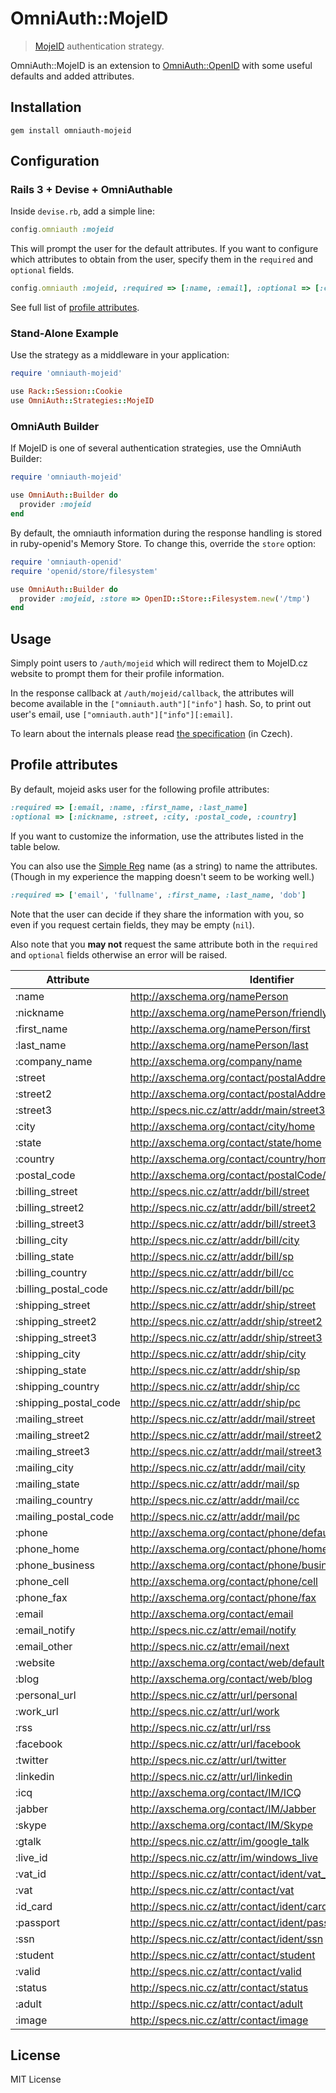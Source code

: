 # OmniAuth::MojeID 

> [MojeID](http://www.mojeid.cz) authentication strategy.

OmniAuth::MojeID is an extension to [OmniAuth::OpenID](https://github.com/intridea/omniauth-openid) with some useful defaults and added attributes.

## Installation

    gem install omniauth-mojeid

## Configuration

### Rails 3 + Devise + OmniAuthable

Inside `devise.rb`, add a simple line:

```ruby
config.omniauth :mojeid
```

This will prompt the user for the default attributes. If you want to configure which attributes to obtain from the user, specify them in the `required` and `optional` fields.

```ruby    
config.omniauth :mojeid, :required => [:name, :email], :optional => [:city]
```

See full list of [profile attributes](#profile-attributes).

### Stand-Alone Example

Use the strategy as a middleware in your application:

```ruby
require 'omniauth-mojeid'

use Rack::Session::Cookie
use OmniAuth::Strategies::MojeID
```

### OmniAuth Builder

If MojeID is one of several authentication strategies, use the OmniAuth Builder:

```ruby
require 'omniauth-mojeid'

use OmniAuth::Builder do
  provider :mojeid
end
```

By default, the omniauth information during the response handling is stored in ruby-openid's Memory Store. To change this, override the `store` option:

```ruby
require 'omniauth-openid'
require 'openid/store/filesystem'

use OmniAuth::Builder do
  provider :mojeid, :store => OpenID::Store::Filesystem.new('/tmp')
end
```

## Usage

Simply point users to `/auth/mojeid` which will redirect them to MojeID.cz website to prompt them for their profile information.

In the response callback at `/auth/mojeid/callback`, the attributes will become available in the `["omniauth.auth"]["info"]` hash. So, to print out user's email, use `["omniauth.auth"]["info"][:email]`.

To learn about the internals please read [the specification](https://www.mojeid.cz/files/mojeid/mojeid_technicky.pdf) (in Czech).


## Profile attributes

By default, mojeid asks user for the following profile attributes:

```ruby
:required => [:email, :name, :first_name, :last_name]
:optional => [:nickname, :street, :city, :postal_code, :country]
```

If you want to customize the information, use the attributes listed in the table below. 

You can also use the [Simple Reg](http://openid.net/specs/openid-simple-registration-extension-1_0.html) name (as a string) to name the attributes. (Though in my experience the mapping doesn't seem to be working well.)

```ruby
:required => ['email', 'fullname', :first_name, :last_name, 'dob']
```

Note that the user can decide if they share the information with you, so even if you request certain fields, they may be empty (`nil`).

Also note that you **may not** request the same attribute both in the `required` and `optional` fields otherwise an error will be raised.


| Attribute             | Identifier
| --------------------- | -------------------------------------------------
| :name                 | http://axschema.org/namePerson
| :nickname             | http://axschema.org/namePerson/friendly
| :first_name           | http://axschema.org/namePerson/first
| :last_name            | http://axschema.org/namePerson/last
| :company_name         | http://axschema.org/company/name
| :street               | http://axschema.org/contact/postalAddress/home
| :street2              | http://axschema.org/contact/postalAddressAdditional/home
| :street3              | http://specs.nic.cz/attr/addr/main/street3
| :city                 | http://axschema.org/contact/city/home
| :state                | http://axschema.org/contact/state/home
| :country              | http://axschema.org/contact/country/home
| :postal_code          | http://axschema.org/contact/postalCode/home
| :billing_street       | http://specs.nic.cz/attr/addr/bill/street
| :billing_street2      | http://specs.nic.cz/attr/addr/bill/street2
| :billing_street3      | http://specs.nic.cz/attr/addr/bill/street3
| :billing_city         | http://specs.nic.cz/attr/addr/bill/city
| :billing_state        | http://specs.nic.cz/attr/addr/bill/sp
| :billing_country      | http://specs.nic.cz/attr/addr/bill/cc
| :billing_postal_code  | http://specs.nic.cz/attr/addr/bill/pc
| :shipping_street      | http://specs.nic.cz/attr/addr/ship/street
| :shipping_street2     | http://specs.nic.cz/attr/addr/ship/street2
| :shipping_street3     | http://specs.nic.cz/attr/addr/ship/street3
| :shipping_city        | http://specs.nic.cz/attr/addr/ship/city
| :shipping_state       | http://specs.nic.cz/attr/addr/ship/sp
| :shipping_country     | http://specs.nic.cz/attr/addr/ship/cc
| :shipping_postal_code | http://specs.nic.cz/attr/addr/ship/pc
| :mailing_street       | http://specs.nic.cz/attr/addr/mail/street
| :mailing_street2      | http://specs.nic.cz/attr/addr/mail/street2
| :mailing_street3      | http://specs.nic.cz/attr/addr/mail/street3
| :mailing_city         | http://specs.nic.cz/attr/addr/mail/city
| :mailing_state        | http://specs.nic.cz/attr/addr/mail/sp
| :mailing_country      | http://specs.nic.cz/attr/addr/mail/cc
| :mailing_postal_code  | http://specs.nic.cz/attr/addr/mail/pc
| :phone                | http://axschema.org/contact/phone/default
| :phone_home           | http://axschema.org/contact/phone/home
| :phone_business       | http://axschema.org/contact/phone/business
| :phone_cell           | http://axschema.org/contact/phone/cell
| :phone_fax            | http://axschema.org/contact/phone/fax
| :email                | http://axschema.org/contact/email
| :email_notify         | http://specs.nic.cz/attr/email/notify
| :email_other          | http://specs.nic.cz/attr/email/next
| :website              | http://axschema.org/contact/web/default
| :blog                 | http://axschema.org/contact/web/blog
| :personal_url         | http://specs.nic.cz/attr/url/personal
| :work_url             | http://specs.nic.cz/attr/url/work
| :rss                  | http://specs.nic.cz/attr/url/rss
| :facebook             | http://specs.nic.cz/attr/url/facebook
| :twitter              | http://specs.nic.cz/attr/url/twitter
| :linkedin             | http://specs.nic.cz/attr/url/linkedin
| :icq                  | http://axschema.org/contact/IM/ICQ
| :jabber               | http://axschema.org/contact/IM/Jabber
| :skype                | http://axschema.org/contact/IM/Skype
| :gtalk                | http://specs.nic.cz/attr/im/google_talk
| :live_id              | http://specs.nic.cz/attr/im/windows_live
| :vat_id               | http://specs.nic.cz/attr/contact/ident/vat_id
| :vat                  | http://specs.nic.cz/attr/contact/vat
| :id_card              | http://specs.nic.cz/attr/contact/ident/card
| :passport             | http://specs.nic.cz/attr/contact/ident/pass
| :ssn                  | http://specs.nic.cz/attr/contact/ident/ssn
| :student              | http://specs.nic.cz/attr/contact/student
| :valid                | http://specs.nic.cz/attr/contact/valid
| :status               | http://specs.nic.cz/attr/contact/status
| :adult                | http://specs.nic.cz/attr/contact/adult
| :image                | http://specs.nic.cz/attr/contact/image


## License

MIT License